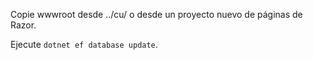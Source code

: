 Copie wwwroot desde ../cu/ o desde un proyecto nuevo de páginas de Razor.

Ejecute `dotnet ef database update`.